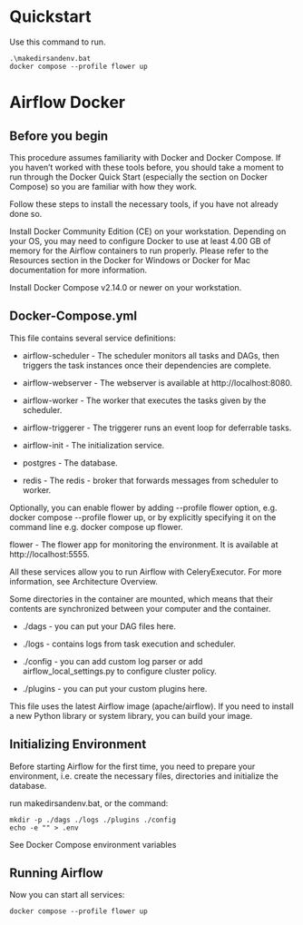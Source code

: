 # Quickstart
Use this command to run.
```
.\makedirsandenv.bat
docker compose --profile flower up
```

# Airflow Docker

## Before you begin

This procedure assumes familiarity with Docker and Docker Compose. If you haven’t worked with these tools before, you should take a moment to run through the Docker Quick Start (especially the section on Docker Compose) so you are familiar with how they work.

Follow these steps to install the necessary tools, if you have not already done so.

Install Docker Community Edition (CE) on your workstation. Depending on your OS, you may need to configure Docker to use at least 4.00 GB of memory for the Airflow containers to run properly. Please refer to the Resources section in the Docker for Windows or Docker for Mac documentation for more information.

Install Docker Compose v2.14.0 or newer on your workstation.

## Docker-Compose.yml
This file contains several service definitions:

- airflow-scheduler - The scheduler monitors all tasks and DAGs, then triggers the task instances once their dependencies are complete.

- airflow-webserver - The webserver is available at http://localhost:8080.

- airflow-worker - The worker that executes the tasks given by the scheduler.

- airflow-triggerer - The triggerer runs an event loop for deferrable tasks.

- airflow-init - The initialization service.

- postgres - The database.

- redis - The redis - broker that forwards messages from scheduler to worker.

Optionally, you can enable flower by adding --profile flower option, e.g. docker compose --profile flower up, or by explicitly specifying it on the command line e.g. docker compose up flower.

flower - The flower app for monitoring the environment. It is available at http://localhost:5555.

All these services allow you to run Airflow with CeleryExecutor. For more information, see Architecture Overview.

Some directories in the container are mounted, which means that their contents are synchronized between your computer and the container.

- ./dags - you can put your DAG files here.

- ./logs - contains logs from task execution and scheduler.

- ./config - you can add custom log parser or add airflow_local_settings.py to configure cluster policy.

- ./plugins - you can put your custom plugins here.

This file uses the latest Airflow image (apache/airflow). If you need to install a new Python library or system library, you can build your image.

## Initializing Environment

Before starting Airflow for the first time, you need to prepare your environment, i.e. create the necessary files, directories and initialize the database.

run makedirsandenv.bat, or the command:

```
mkdir -p ./dags ./logs ./plugins ./config
echo -e "" > .env
```

See Docker Compose environment variables

## Running Airflow

Now you can start all services:
```
docker compose --profile flower up
```

